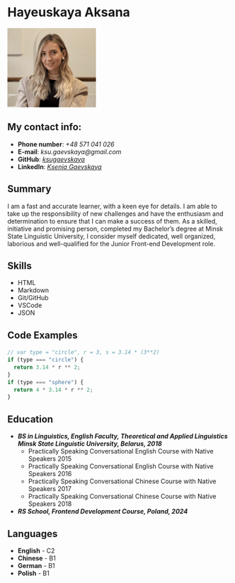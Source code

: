 # Hayeuskaya Aksana

![Image of Ksenia](Ksenia.png)

## My contact info:

- **Phone number**: _+48 571 041 026_
- **E-mail**: _ksu.gaevskaya@gmail.com_
- **GitHub**: _[ksugaevskaya](https://github.com/ksugaevskaya)_
- **LinkedIn**: _[Ksenia Gaevskaya](https://www.linkedin.com/in/ksenia-gaevskaya-256080191/)_

## Summary

I am a fast and accurate learner, with a keen eye for details. I am able to take up the responsibility of new challenges and have the enthusiasm and determination to ensure that I can make a success of them. As a skilled, initiative and promising person, completed my Bachelor’s degree at Minsk State Linguistic University, I consider myself dedicated, well organized, laborious and well-qualified for the Junior Front-end Development role.

## Skills

- HTML
- Markdown
- Git/GitHub
- VSCode
- JSON

## Code Examples

```js
// var type = "circle", r = 3, s = 3.14 * (3**2)
if (type === "circle") {
  return 3.14 * r ** 2;
}
if (type === "sphere") {
  return 4 * 3.14 * r ** 2;
}
```

## Education

- **_BS in Linguistics, English Faculty, Theoretical and Applied Linguistics Minsk State Linguistic University, Belarus, 2018_**
  - Practically Speaking Conversational English Course with Native Speakers 2015
  - Practically Speaking Conversational English Course with Native Speakers 2016
  - Practically Speaking Conversational Chinese Course with Native Speakers 2017
  - Practically Speaking Conversational Chinese Course with Native Speakers 2018
- **_RS School, Frontend Development Course, Poland, 2024_**

## Languages

- **English** - C2
- **Chinese** - B1
- **German** - B1
- **Polish** - B1
